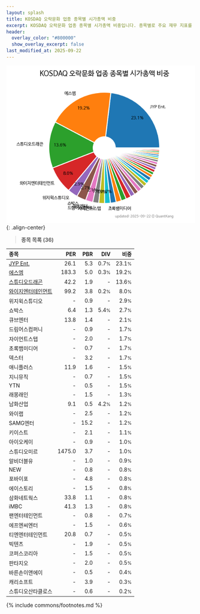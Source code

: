 ```yaml
---
layout: splash
title: KOSDAQ 오락문화 업종 종목별 시가총액 비중
excerpt: KOSDAQ 오락문화 업종 종목별 시가총액 비중입니다. 종목별로 주요 재무 지표를 함께 표시합니다.
header:
  overlay_color: "#800000"
  show_overlay_excerpt: false
last_modified_at: 2025-09-22
---
```



![KOSDAQ 오락문화 업종 종목별 시가총액 비중](/stats/sector/images/kosdaq_업종_오락문화_종목.png){: .align-center}


> **종목 목록 (36)**<a id="list"></a>

| **종목** | **PER** | **PBR** | **DIV** | **비중** |
| :------- | ------: | ------: | ------: | -------: |
| [JYP Ent.](/035900/) | 26.1 | 5.3 | 0.7<small>%</small> | 23.1<small>%</small> |
| [에스엠](/041510/) | 183.3 | 5.0 | 0.3<small>%</small> | 19.2<small>%</small> |
| [스튜디오드래곤](/253450/) | 42.2 | 1.9 | - | 13.6<small>%</small> |
| [와이지엔터테인먼트](/122870/) | 99.2 | 3.8 | 0.2<small>%</small> | 8.0<small>%</small> |
| 위지윅스튜디오 | - | 0.9 | - | 2.9<small>%</small> |
| 쇼박스 | 6.4 | 1.3 | 5.4<small>%</small> | 2.7<small>%</small> |
| 큐브엔터 | 13.8 | 1.4 | - | 2.1<small>%</small> |
| 드림어스컴퍼니 | - | 0.9 | - | 1.7<small>%</small> |
| 자이언트스텝 | - | 2.0 | - | 1.7<small>%</small> |
| 초록뱀미디어 | - | 0.7 | - | 1.7<small>%</small> |
| 덱스터 | - | 3.2 | - | 1.7<small>%</small> |
| 애니플러스 | 11.9 | 1.6 | - | 1.5<small>%</small> |
| 지니뮤직 | - | 0.7 | - | 1.5<small>%</small> |
| YTN | - | 0.5 | - | 1.5<small>%</small> |
| 래몽래인 | - | 1.5 | - | 1.3<small>%</small> |
| 남화산업 | 9.1 | 0.5 | 4.2<small>%</small> | 1.2<small>%</small> |
| 와이랩 | - | 2.5 | - | 1.2<small>%</small> |
| SAMG엔터 | - | 15.2 | - | 1.2<small>%</small> |
| 키이스트 | - | 2.1 | - | 1.1<small>%</small> |
| 아이오케이 | - | 0.9 | - | 1.0<small>%</small> |
| 스튜디오미르 | 1475.0 | 3.7 | - | 1.0<small>%</small> |
| 알비더블유 | - | 1.0 | - | 0.9<small>%</small> |
| NEW | - | 0.8 | - | 0.8<small>%</small> |
| 포바이포 | - | 4.8 | - | 0.8<small>%</small> |
| 에이스토리 | - | 1.5 | - | 0.8<small>%</small> |
| 삼화네트웍스 | 33.8 | 1.1 | - | 0.8<small>%</small> |
| iMBC | 41.3 | 1.3 | - | 0.8<small>%</small> |
| 팬엔터테인먼트 | - | 0.8 | - | 0.7<small>%</small> |
| 에프엔씨엔터 | - | 1.5 | - | 0.6<small>%</small> |
| 티엔엔터테인먼트 | 20.8 | 0.7 | - | 0.5<small>%</small> |
| 빅텐츠 | - | 1.9 | - | 0.5<small>%</small> |
| 코퍼스코리아 | - | 1.5 | - | 0.5<small>%</small> |
| 판타지오 | - | 2.0 | - | 0.5<small>%</small> |
| 바른손이앤에이 | - | 0.5 | - | 0.4<small>%</small> |
| 캐리소프트 | - | 3.9 | - | 0.3<small>%</small> |
| 스튜디오산타클로스 | - | 0.6 | - | 0.2<small>%</small> |

{% include commons/footnotes.md %}